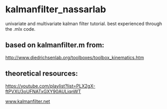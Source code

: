 # kalmanfilter_nassarlab

univariate and multivariate kalman filter tutorial.
best experienced through the .mlx code.


## based on kalmanfilter.m from: 

http://www.diedrichsenlab.org/toolboxes/toolbox_kinematics.htm


## theoretical resources:

https://youtube.com/playlist?list=PLX2gX-ftPVXU3oUFNATxGXY90AULiqnWT

www.kalmanfilter.net
 

